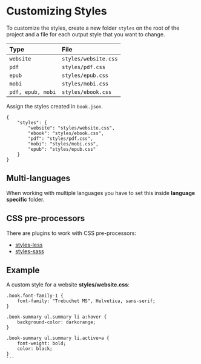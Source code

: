 # Customizing Styles

To customize the styles, create a new folder `styles` on the root of the project and a file for each output style that you want to change.

| Type              | File                  |
| :---------------- | :-------------------- |
| `website`         | `styles/website.css`  |
| `pdf`             | `styles/pdf.css`      |
| `epub`            | `styles/epub.css`     |
| `mobi`            | `styles/mobi.css`     |
| `pdf, epub, mobi` | `styles/ebook.css`    |

Assign the styles created in `book.json`.

```
{
    "styles": {
        "website": "styles/website.css",
        "ebook": "styles/ebook.css",
        "pdf": "styles/pdf.css",
        "mobi": "styles/mobi.css",
        "epub": "styles/epub.css"
    }
}
```

## Multi-languages

When working with multiple languages you have to set this inside **language specific** folder.

## CSS pre-processors
There are plugins to work with CSS pre-processors:

* [styles-less](https://plugins.gitbook.com/plugin/styles-less)
* [styles-sass](https://plugins.gitbook.com/plugin/styles-sass)

## Example

A custom style for a website **styles/website.css**:
````
.book.font-family-1 {
    font-family: "Trebuchet MS", Helvetica, sans-serif;
}

.book-summary ul.summary li a:hover {
    background-color: darkorange;
}

.book-summary ul.summary li.active>a {
    font-weight: bold;
    color: black;
}
```

